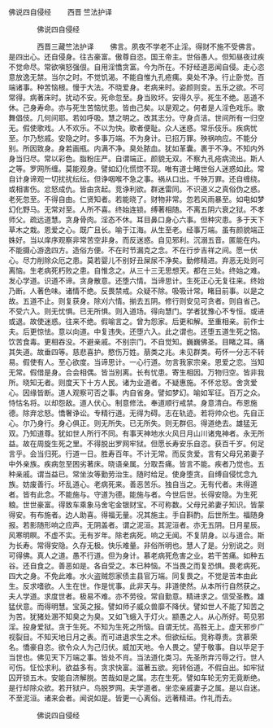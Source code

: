   佛说四自侵经
　　西晋 竺法护译




　　　　佛说四自侵经

　　　　西晋三藏竺法护译
　　佛言。夙夜不学老不止淫。得财不施不受佛言。是四出心。还自侵身。往古豪富。傲尊自恣。国王帝主。世俗愚人。但知昼夜过疾不觉命尽。常欲嗔怒强佷。自用淫憍贪富。今为所在。不好经道恶闻自侵。走心恣意放逸无禁。当尔之时。不觉饥渴。不能自惟九孔疮痍。臭处不净。行止卧觉。百端诸事。种苦恼根。慢于大法。不晓爱身。老病来时。姿颜则变。五乐之欲。不可常得。病著床时。扰动不安。死命忽至。身当败坏。安得久乎。死生不绝。恶道不休。己身寿命。亦与死生苦恼忧患。皆由己矣。以是观之。何者是人淫色戏乐。歌舞倡伎。几何间耶。若如呼吸。慧之明之。改其志分。守身贞洁。世间所有一归空无。假使歌戏。人不欢乐。不以为快。歌者便耻。众人迷惑。常乐伎乐。疾病忧至。尔乃愁戚。安隐之时。多事万端。不为身计。已招万罪。殃祸响应。不能分别。所因致身。身若画瓶。内满不净。臭处脓血。犹如革囊。裹于不净。不知内外身当归尽。常以彩色。脂粉庄严。自谓端正。颜貌无双。不察九孔疮病流出。斯人之等。罗网所缠。莫能观身。譬如幻化慌惚不现。唯有道士睹世俗人迷惑如此。常自计身谛观一切扰扰纭纭。但诤咽喉不急之事。祸从口出。千殃万罪。还自缠绕。或相害伤。忿怒成仇。皆由贪起。竞诤利欲。群迷雷同。不识道义之真俗伪之惑。老死忽至。不得自由。仁贤知者。若能晓了。财物非常。忽若风雨暴至。如电如梦幻化野马。无常对至。人所不喜。终始连锁。缚著相随。不离五阴六衰之狱。不孝师父。疏远道慧。贪身骨肉。淫态不休。耳目鼻口身心六事。但种灾患。多于天下草木之栽。恩爱之心。既广且长。喻于江海。从生至老。经事万端。虽有颜貌端正姝好。当以庠序观察非常苦空非身。而反迷惑。自见邪利。沉溺五音。匿能在内。不能摄心游逸四方。造俗方便。不在时节漏克之念。不在行步吉祥之间。愿一伏心。尽力削除众厄之患。莫若婴儿不别好丑屎尿不净矣。勤修精进。弃恶无处则可离恼。生老病死朽败之患。自惟念之。从三十三无思想天。都在三处。终始之难。发心学道。识道不谛。贪身散意。还堕六情。当谛思计。生死正心无复往来。终始乃断。人著色味。诸情不绝。反畏禁戒。众疑不除。吸吸计常。睹目前事。以是之故。五道不止。则复获身。除刈六情。揃去五阴。修行则安见可贪者。则自省己。不受六入。则无忧惧。已无所惧。则入道场。得向慧门。学者犹豫心不专恒。或进或退。故使迷惑。往来不绝。假喻言之。曾为怨家。后更和解。至重相亲。前作士夫。后更惊怯。意以向道。中复违失。还堕六入。此之谓也。还堕五道生死之恼。饮苦食毒。更相吞没。不避亲戚。不别宗门。不自觉知。巍巍佛圣。目睹之耳。痛其失道。故垂四等。慈悲喜护。愍伤万姓。萠类之兆。未见群类。苟怀一分志不转易。假使有人。至心欲度。当谛思计。一心行道。勿言我家宗亲。恩爱之恋。当知无常。假借是身。合会相偶。皆当别离。长有忧患。寄生相因。万物归空。皆非我所。晓知无者。则度天下十方人民。诸为业道者。不疑惠施。不怀忿怒。舍贪爱心。因缘皆断。道人观察可否之事。内自省身。譬如梦幻。喻如军征。百万之众。恃怙名将。以却怨敌。道人伏心。制意修法。奉道顺行戒禁。身意清白。布恩施德。除弃忿怒。憍奢诤讼。专精行道。无得为碍。志在轨迹。若将帅众也。先自正心。尔乃身行。身心俱正。则无所失。已无所失。则无群侣。得道绝去。雄猛无双。乃知道尊。犹如世人所行不同。有事天神地水火风日月山川诸鬼神者。永无所益。故在周旋生死之里。不得脱出罗网牢狱。但愿长寿安乐自恣。获百千岁。何足言乎。会当归死。行道一日。胜寿百年。不计无常。而反贪爱。言有父母兄弟妻子中外亲族。疾病忽至困劣著床。晓语亲属。分取吾痛。皆言不能。疾者乃觉也。五种亲戚。谓当益已。常坐汝等勤劳治生。随时给足。使身堕贪。自缚自侵忧念九族。妨废善行。坏乱道心。老病死来。善恶苦乐。独自当之。无有代者。未得道者。皆有此念。不能施与。守道为德。能施与者。今世后世。长得安隐。为生死粮。世世豪富。得致车乘象马舍宅金银财宝。不可称数。父母兄弟妻子知识。皆蒙得安。有布施者。边人助喜。得福无量。况其施主。手自斟酌。后世所生。福随身报。若影随形响之应声。无阴盖者。谓之泥洹。其泥洹者。亦无五阴。日月星辰。风寒明瞑。不虚不实。无有岁年。除老病死。响之无闻。不复阴身。以与道合。斯为长寿。常得安隐。久存无极。快乐难量。非俗所明也。慧人了是。分别说之。则可得佛。真人之道。愚不行道。但为身计。慕老病死危害之业。若干苦痛。如种五谷。还自食之。善恶如是。各自受之。本已种恼。不当畏之而复恐惧。畏老病死。四大之身。不免此难。水火盗贼怨家债主县官万端。同复畏之。不觉是苦本由此生。反求嗜欲。人生在世。作是忧事。此非天与。非道使然。从本所行自然获之。夫人学道。求度世者。极易不难。亦不劳役。常自勤意。精进求之。信受圣教。雄猛伏意。而得明慧。宝英之报。譬如师子威众兽靡不降伏。譬如世人不能了知苦之为苦。犹猪处溷不知臭之为臭。又如飞蛾入于灯火。颛愚之人。从心所好。苟见邪淫。投身爱狱。贪于生死。不知为生死之所恼。自谓无忧。高胜无上。虚天邪步广视裂目。不知天地日月之表。而可进退求生之术。但欲纭纭。竞称尊贵。贪慕荣名。憍豪自恣。欲令众人为己归伏。威加天地。令人畏之。望于敬事。自以毕足于当世也。佛见天下万端之事。皆处不肖。当法道化类习。先圣所弃污辱之行。世人可伤。怔忪求利。欲益多有。贪求快富。滋著五欲。宛转俗道。不假自出。如牢狱囚开锁五木。安能自济解脱。苦哉如是之属。志在生死。譬如车轮无穷无竟断绝。是行却除众欲。若开狱户。鸟脱罗网。夫学道者。坐恋亲戚妻子之属。是以自迷。不至泥洹。诸来会者。闻说如是。皆更一心离俗。远著精进。作礼而去。

　　　　佛说四自侵经


